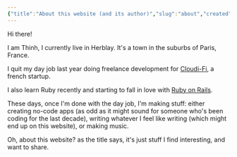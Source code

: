 ```yaml
---
{"title":"About this website (and its author)","slug":"about","created":"2020-12-20T07:31:43.000Z","updated":"2024-09-22T19:32:09.538+02:00","dg-publish":true,"dg-footer":true,"permalink":"/projects/digital-garden/about/","dgPassFrontmatter":true}
---
```


Hi there!

I am Thinh, I currently live in Herblay. It's a town in the suburbs of Paris, France.

I quit my day job last year doing freelance development for [Cloudi-Fi](https://www.cloudi-fi.com/?target=_blank), a french startup. 

I also learn Ruby recently and starting to fall in love with [Ruby on Rails](https://rubyonrails.org/?target=_blank).

These days, once I'm done with the day job, I'm making stuff: either creating no-code apps (as odd as it might sound for someone who's been coding for the last decade), writing whatever I feel like writing (which might end up on this website), or making music.

Oh, about this website? as the title says, it's just stuff I find interesting, and want to share.
